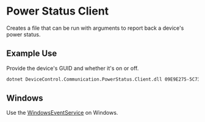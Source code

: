 ﻿# Power Status Client

Creates a file that can be run with arguments to report back a device's power status.

## Example Use

Provide the device's GUID and whether it's on or off.

```bash
dotnet DeviceControl.Communication.PowerStatus.Client.dll 09E9E275-5C73-4FD0-B44B-D6890B176B75 true
```

## Windows

Use the [WindowsEventService](../DeviceControl.WindowsEventService) on Windows.
